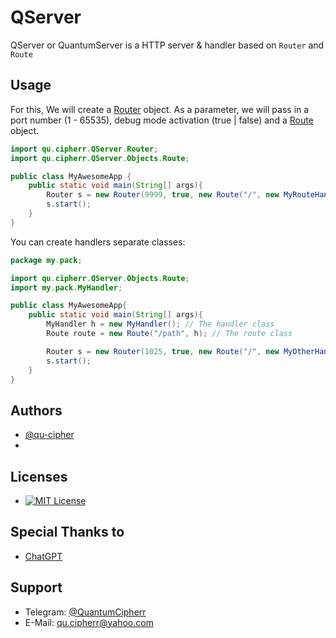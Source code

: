 
# QServer

QServer or QuantumServer is a HTTP server & handler based on `Router` and `Route`


## Usage

For this, We will create a [Router](https://github.com/qu-cipher/QServer/blob/main/src/main/java/qu/cipherr/QServer/Router.java) object.
As a parameter, we will pass in a port number (1 - 65535), debug mode activation (true | false) and a [Route](https://github.com/qu-cipher/QServer/tree/main/src/main/java/qu/cipherr/QServer/Objects#route) object.

```java
import qu.cipherr.QServer.Router;
import qu.cipherr.QServer.Objects.Route;

public class MyAwesomeApp {
    public static void main(String[] args){
        Router s = new Router(9999, true, new Route("/", new MyRouteHandler()));
        s.start();
    }
}
```
You can create handlers separate classes:
```java
package my.pack;

import qu.cipherr.QServer.Objects.Route;
import my.pack.MyHandler;

public class MyAwesomeApp{
    public static void main(String[] args){
        MyHandler h = new MyHandler(); // The handler class
        Route route = new Route("/path", h); // The route class

        Router s = new Router(1025, true, new Route("/", new MyOtherHandler()), route);
        s.start();
    }
}
```

 


## Authors

- [@qu-cipher](https://www.github.com/qu-cipher)
- 
## Licenses
* [![MIT License](https://img.shields.io/badge/License-MIT-green.svg)](https://choosealicense.com/licenses/mit/)

## Special Thanks to
* [ChatGPT](https://chatgpt.com/)


## Support

- Telegram: [@QuantumCipherr](https://t.me/quantumcipherr)
- E-Mail: qu.cipherr@yahoo.com
